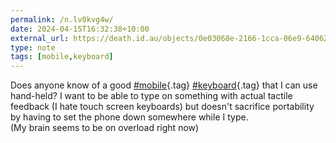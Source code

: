 ```yaml
---
permalink: /n.lv0kvg4w/
date: 2024-04-15T16:32:38+10:00
external_url: https://death.id.au/objects/0e03068e-2166-1cca-06e9-640624456666
type: note
tags: [mobile,keyboard]
---
```

Does anyone know of a good [#mobile](/tag/mobile){.tag} [#keyboard](/tag/keyboard){.tag} that I can use hand-held? I want to be able to type on something with actual tactile feedback (I hate touch screen keyboards) but doesn't sacrifice portability by having to set the phone down somewhere while I type.  
(My brain seems to be on overload right now)